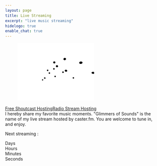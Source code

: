 ```yaml
---
layout: page
title: Live Streaming
excerpt: "live music streaming"
hidelogo: true
enable_chat: true
---
```

<figure>
<img src="/images/dancing-particles.gif" alt="dancing-particles-image" class="center non-selectable"/>
</figure>
<script type="text/javascript">var cstrpuid = 397415;var cstrpwidth = "450";var cstrpheight = "300";</script>
<script type="text/javascript" src="http://cdn.caster.fm/0070B7/widgets/player.js"></script><a id="cstrplb" href="http://www.caster.fm/">Free Shoutcast Hosting</a><a id="cstrplb2" href="http://www.caster.fm/">Radio Stream Hosting</a>
<div id="cstrpdiv" class="center"></div>
<!-- default html5 audio player, alas does not provide streaming metadata -->
<!--<figure class="center">
<audio id="my-radio" controls autoplay name="media" preload="metadata"><source src="http://shaincast.caster.fm:30567/listen.mp3?authn8a90238553c5d55f44829c5edebb269e" type="audio/mpeg">Your browser does not support the audio element.</audio>
</figure> -->
I hereby share my favorite music moments. "Glimmers of Sounds" is the name of my live stream hosted by caster.fm. You are welcome to tune in, and enjoy.

Next  streaming : <span id="next-streaming" class="inline-quote" title="2016-09-25T19:30:00+02:00"></span>

<div id="clockdiv" class="center non-selectable">
  <div>
    <span class="days"></span>
    <div class="smalltext">Days</div>
  </div>
  <div>
    <span class="hours"></span>
    <div class="smalltext">Hours</div>
  </div>
  <div>
    <span class="minutes"></span>
    <div class="smalltext">Minutes</div>
  </div>
  <div>
    <span class="seconds"></span>
    <div class="smalltext">Seconds</div>
  </div>
</div>

<script type="text/javascript">
    var streamdate = document.getElementById('next-streaming');
    var deadline = new Date( streamdate.getAttribute('title') ); 
	streamdate.innerHTML = deadline.toString();
	
	function getTimeRemaining(endtime) {
		var seconds = 0;
		var minutes = 0;
		var hours = 0;
		var days = 0;	
		var nowdate = new Date();
		var t = Date.parse(endtime) - Date.parse(nowdate);
		if (endtime > nowdate) {
			var seconds = Math.floor((t / 1000) % 60);
			var minutes = Math.floor((t / 1000 / 60) % 60);
			var hours = Math.floor((t / (1000 * 60 * 60)) % 24);
			var days = Math.floor(t / (1000 * 60 * 60 * 24));
		} else {
			t = 0;
		}
		return {
			'total': t,
			'days': days,
			'hours': hours,
			'minutes': minutes,
			'seconds': seconds
		};
	}

	function initializeClock(id, endtime) {
		var clock = document.getElementById(id);
		var daysSpan = clock.querySelector('.days');
		var hoursSpan = clock.querySelector('.hours');
		var minutesSpan = clock.querySelector('.minutes');
		var secondsSpan = clock.querySelector('.seconds');

		function updateClock() {
			var t = getTimeRemaining(endtime);
			daysSpan.innerHTML = ('0' + t.days).slice(-2);
			hoursSpan.innerHTML = ('0' + t.hours).slice(-2);
			minutesSpan.innerHTML = ('0' + t.minutes).slice(-2);
			secondsSpan.innerHTML = ('0' + t.seconds).slice(-2);
			if (t.total <= 0) {
			  clearInterval(timeinterval);
			}
		}

		updateClock();
		var timeinterval = setInterval(updateClock, 1000);
	}
	initializeClock('clockdiv', deadline);
</script>

<script type="text/javascript">
	/*var jsmediatags = window.jsmediatags;
	jsmediatags.Config.setDisallowedXhrHeaders(['If-Modified-Since', 'Content-Length', 'Content-Range', 'Range']);
	jsmediatags.Config.EXPERIMENTAL_avoidHeadRequests();
	jsmediatags.read("URL_TO_MP3_STREAM", {
	  onSuccess: function(tag) {
		console.log(tag);
	  },
	  onError: function(error) {
		console.log(error);
	  }
	});*/
</script>
